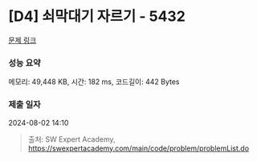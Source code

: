 # [D4] 쇠막대기 자르기 - 5432 

[문제 링크](https://swexpertacademy.com/main/code/problem/problemDetail.do?contestProbId=AWVl47b6DGMDFAXm) 

### 성능 요약

메모리: 49,448 KB, 시간: 182 ms, 코드길이: 442 Bytes

### 제출 일자

2024-08-02 14:10



> 출처: SW Expert Academy, https://swexpertacademy.com/main/code/problem/problemList.do